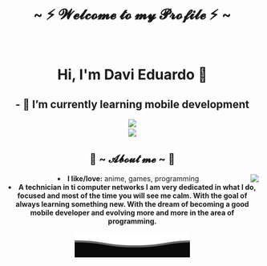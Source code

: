 <h1 align="center">~ ⚡ 𝓦𝓮𝓵𝓬𝓸𝓶𝓮 𝓽𝓸 𝓶𝔂 𝓟𝓻𝓸𝓯𝓲𝓵𝓮 ⚡ ~</h1>
<br>
<div align="center">
<h1 align="center"> Hi, I'm Davi Eduardo 👋
 
 ## - 🌱 I’m currently learning mobile development 
<img height=50 src="https://cdn.jsdelivr.net/gh/devicons/devicon/icons/androidstudio/androidstudio-original.svg" />
<br>
</h1>
<img height="180em" src="https://github-readme-stats.vercel.app/api?username=DaviEd-kyter&show_icons=true&theme=react&include_all_commits=true&count_private=true"/> 

<div>
<h2 align="center"> 🐼 ~ 𝓐𝓫𝓸𝓾𝓽 𝓶𝓮 ~ 🐼 </h2>

<img src="https://github.com/DaviEd-kyter/DaviEd-kyter/blob/main/tumblr_cee77c64acbb399e200f69d6bf3998fa_0fa0769c_540.webp" align="right">
<li>
<b>I like/love:</b> anime, games, programming
 <b>
</li>
<li>
<b>A technician in ti computer networks
I am very dedicated in what I do, focused and most of the time you will see me calm.
With the goal of always learning something new.
With the dream of becoming a good mobile developer and evolving more and more in the area of programming.
 <b>
</li>
</div>
 
 <p align="center">
        <img src="https://github.com/DaviEd-kyter/DaviEd-kyter/blob/main/Bottom.svg" alt="Github Stats" />
</p>
